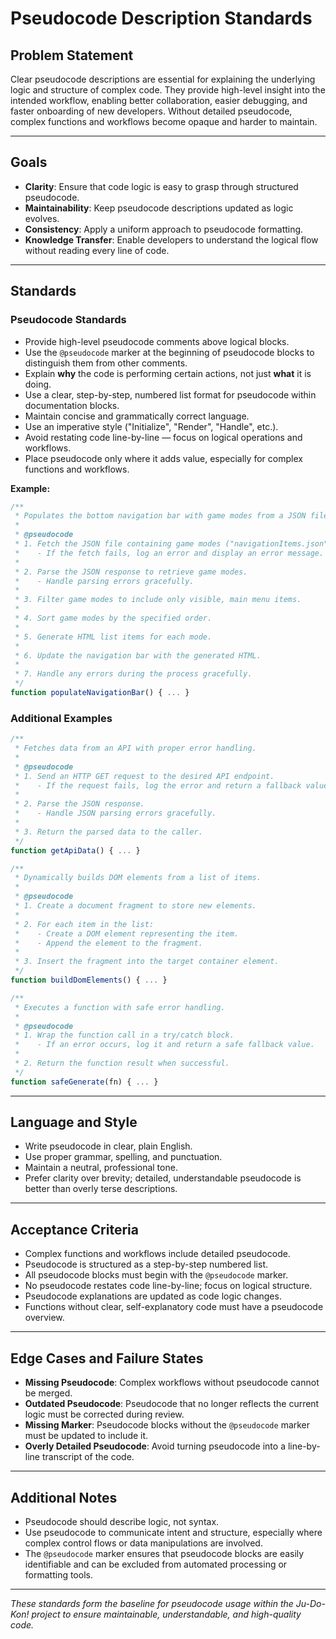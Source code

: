 # Pseudocode Description Standards

## Problem Statement

Clear pseudocode descriptions are essential for explaining the underlying logic and structure of complex code. They provide high-level insight into the intended workflow, enabling better collaboration, easier debugging, and faster onboarding of new developers. Without detailed pseudocode, complex functions and workflows become opaque and harder to maintain.

---

## Goals

- **Clarity**: Ensure that code logic is easy to grasp through structured pseudocode.
- **Maintainability**: Keep pseudocode descriptions updated as logic evolves.
- **Consistency**: Apply a uniform approach to pseudocode formatting.
- **Knowledge Transfer**: Enable developers to understand the logical flow without reading every line of code.

---

## Standards

### Pseudocode Standards

- Provide high-level pseudocode comments above logical blocks.
- Use the `@pseudocode` marker at the beginning of pseudocode blocks to distinguish them from other comments.
- Explain **why** the code is performing certain actions, not just **what** it is doing.
- Use a clear, step-by-step, numbered list format for pseudocode within documentation blocks.
- Maintain concise and grammatically correct language.
- Use an imperative style ("Initialize", "Render", "Handle", etc.).
- Avoid restating code line-by-line — focus on logical operations and workflows.
- Place pseudocode only where it adds value, especially for complex functions and workflows.

**Example:**

```javascript
/**
 * Populates the bottom navigation bar with game modes from a JSON file.
 *
 * @pseudocode
 * 1. Fetch the JSON file containing game modes ("navigationItems.json").
 *    - If the fetch fails, log an error and display an error message.
 *
 * 2. Parse the JSON response to retrieve game modes.
 *    - Handle parsing errors gracefully.
 *
 * 3. Filter game modes to include only visible, main menu items.
 *
 * 4. Sort game modes by the specified order.
 *
 * 5. Generate HTML list items for each mode.
 *
 * 6. Update the navigation bar with the generated HTML.
 *
 * 7. Handle any errors during the process gracefully.
 */
function populateNavigationBar() { ... }
```

### Additional Examples

```javascript
/**
 * Fetches data from an API with proper error handling.
 *
 * @pseudocode
 * 1. Send an HTTP GET request to the desired API endpoint.
 *    - If the request fails, log the error and return a fallback value.
 *
 * 2. Parse the JSON response.
 *    - Handle JSON parsing errors gracefully.
 *
 * 3. Return the parsed data to the caller.
 */
function getApiData() { ... }
```

```javascript
/**
 * Dynamically builds DOM elements from a list of items.
 *
 * @pseudocode
 * 1. Create a document fragment to store new elements.
 *
 * 2. For each item in the list:
 *    - Create a DOM element representing the item.
 *    - Append the element to the fragment.
 *
 * 3. Insert the fragment into the target container element.
 */
function buildDomElements() { ... }
```

```javascript
/**
 * Executes a function with safe error handling.
 *
 * @pseudocode
 * 1. Wrap the function call in a try/catch block.
 *    - If an error occurs, log it and return a safe fallback value.
 *
 * 2. Return the function result when successful.
 */
function safeGenerate(fn) { ... }
```

---

## Language and Style

- Write pseudocode in clear, plain English.
- Use proper grammar, spelling, and punctuation.
- Maintain a neutral, professional tone.
- Prefer clarity over brevity; detailed, understandable pseudocode is better than overly terse descriptions.

---

## Acceptance Criteria

- Complex functions and workflows include detailed pseudocode.
- Pseudocode is structured as a step-by-step numbered list.
- All pseudocode blocks must begin with the `@pseudocode` marker.
- No pseudocode restates code line-by-line; focus on logical structure.
- Pseudocode explanations are updated as code logic changes.
- Functions without clear, self-explanatory code must have a pseudocode overview.

---

## Edge Cases and Failure States

- **Missing Pseudocode**: Complex workflows without pseudocode cannot be merged.
- **Outdated Pseudocode**: Pseudocode that no longer reflects the current logic must be corrected during review.
- **Missing Marker**: Pseudocode blocks without the `@pseudocode` marker must be updated to include it.
- **Overly Detailed Pseudocode**: Avoid turning pseudocode into a line-by-line transcript of the code.

---

## Additional Notes

- Pseudocode should describe logic, not syntax.
- Use pseudocode to communicate intent and structure, especially where complex control flows or data manipulations are involved.
- The `@pseudocode` marker ensures that pseudocode blocks are easily identifiable and can be excluded from automated processing or formatting tools.

---

_These standards form the baseline for pseudocode usage within the Ju-Do-Kon! project to ensure maintainable, understandable, and high-quality code._
